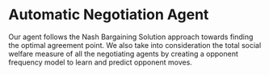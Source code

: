 # Automatic Negotiation Agent

Our agent follows the Nash Bargaining Solution approach towards finding the optimal agreement point. We also take into consideration the total social welfare measure of all the negotiating agents by creating a opponent frequency model to learn and predict opponent moves.